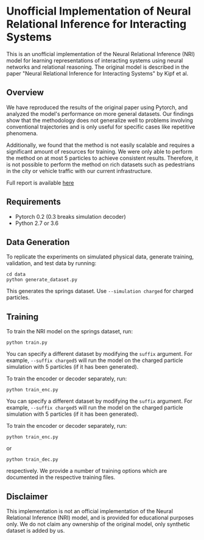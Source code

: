# Unofficial Implementation of Neural Relational Inference for Interacting Systems

This is an unofficial implementation of the Neural Relational Inference (NRI) model for learning representations of interacting systems using neural networks and relational reasoning. The original model is described in the paper "Neural Relational Inference for Interacting Systems" by Kipf et al.

## Overview

We have reproduced the results of the original paper using Pytorch, and analyzed the model's performance on more general datasets. Our findings show that the methodology does not generalize well to problems involving conventional trajectories and is only useful for specific cases like repetitive phenomena. 

Additionally, we found that the method is not easily scalable and requires a significant amount of resources for training. We were only able to perform the method on at most 5 particles to achieve consistent results. Therefore, it is not possible to perform the method on rich datasets such as pedestrians in the city or vehicle traffic with our current infrastructure.

Full report is available [here](https://github.com/soroushsheikh/NRIReproduction/blob/main/NRI%20final%20report.pdf "Final Report")

## Requirements

- Pytorch 0.2 (0.3 breaks simulation decoder)
- Python 2.7 or 3.6

## Data Generation

To replicate the experiments on simulated physical data, generate training, validation, and test data by running:

```
cd data
python generate_dataset.py
```
This generates the springs dataset. Use `--simulation charged` for charged particles.

## Training

To train the NRI model on the springs dataset, run:

```
python train.py
```


You can specify a different dataset by modifying the `suffix` argument. For example, `--suffix charged5` will run the model on the charged particle simulation with 5 particles (if it has been generated).

To train the encoder or decoder separately, run:

```
python train_enc.py
```


You can specify a different dataset by modifying the `suffix` argument. For example, `--suffix charged5` will run the model on the charged particle simulation with 5 particles (if it has been generated).

To train the encoder or decoder separately, run:

```
python train_enc.py
```

or

```
python train_dec.py
```


respectively. We provide a number of training options which are documented in the respective training files.

## Disclaimer

This implementation is not an official implementation of the Neural Relational Inference (NRI) model, and is provided for educational purposes only. We do not claim any ownership of the original model, only synthetic dataset is added by us.

